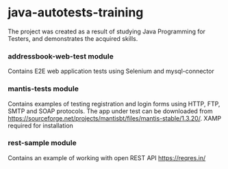 # java-autotests-training

The project was created as a result of studying Java Programming for Testers, and demonstrates the acquired skills.

### addressbook-web-test module
Contains E2E web application tests using Selenium and mysql-connector

### mantis-tests module
Contains examples of testing registration and login forms using HTTP, FTP, SMTP and SOAP protocols.
The app under test can be downloaded from https://sourceforge.net/projects/mantisbt/files/mantis-stable/1.3.20/. XAMP required for installation

### rest-sample module
Contains an example of working with open REST API https://reqres.in/

